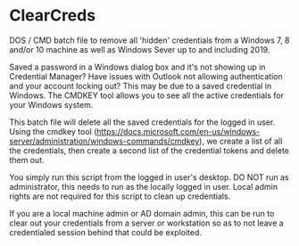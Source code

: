 # ClearCreds
DOS / CMD batch file to remove all 'hidden' credentials from a Windows 7, 8 and/or 10 machine as well as Windows Sever up to and including 2019.

Saved a password in a Windows dialog box and it's not showing up in Credential Manager?  Have issues with Outlook not allowing authentication and your account locking out?  This may be due to a saved credential in Windows.  The CMDKEY tool allows you to see all the active credentials for your Windows system.

This batch file will delete all the saved credentials for the logged in user.  Using the cmdkey tool (https://docs.microsoft.com/en-us/windows-server/administration/windows-commands/cmdkey), we create a list of all the credentials, then create a second list of the credential tokens and delete them out.

You simply run this script from the logged in user's desktop. DO NOT run as administrator, this needs to run as the locally logged in user. Local admin rights are not required  for this script to clean up credentials.

If you are a local machine admin or AD domain admin, this can be run to clear out your credentials from a server or workstation so as to not leave a credentialed session behind that could be exploited.
